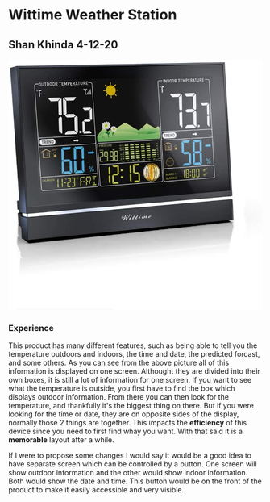 # Wittime Weather Station

## Shan Khinda 4-12-20

![alt text](assets/image.png "Wittime Station")


### Experience
  This product has many different features, such as being able to tell you the temperature outdoors and indoors, the time and date, the predicted forcast, and some others. As you can see from the above picture all of this information is displayed on one screen. Althought they are divided into their own boxes, it is still a lot of information for one screen. If you want to see what the temperature is outside, you first have to find the box which displays outdoor information. From there you can then look for the temperature, and thankfully it's the biggest thing on there. But if you were looking for the time or date, they are on opposite sides of the display, normally those 2 things are together. This impacts the **efficiency** of this device since you need to first find whay you want. With that said it is a **memorable** layout after a while.
  
  If I were to propose some changes I would say it would be a good idea to have separate screen which can be controlled by a button. One screen will show outdoor information and the other would show indoor information. Both would show the date and time. This button would be on the front of the product to make it easily accessible and very visible. 
